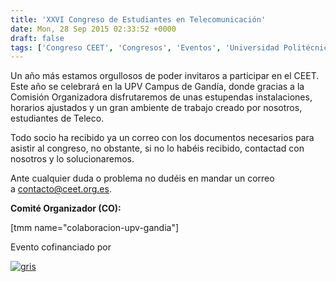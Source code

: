 ```yaml
---
title: 'XXVI Congreso de Estudiantes en Telecomunicación'
date: Mon, 28 Sep 2015 02:33:52 +0000
draft: false
tags: ['Congreso CEET', 'Congresos', 'Eventos', 'Universidad Politécnica de Valencia', 'UPV']
---
```


Un año más estamos orgullosos de poder invitaros a participar en el CEET. Este año se celebrará en la UPV Campus de Gandía, donde gracias a la Comisión Organizadora disfrutaremos de unas estupendas instalaciones, horarios ajustados y un gran ambiente de trabajo creado por nosotros, estudiantes de Teleco.

Todo socio ha recibido ya un correo con los documentos necesarios para asistir al congreso, no obstante, si no lo habéis recibido, contactad con nosotros y lo solucionaremos.

Ante cualquier duda o problema no dudéis en mandar un correo a [contacto@ceet.org.es](mailto:contacto@ceet.org.es).

  

**Comité Organizador (CO):**

\[tmm name="colaboracion-upv-gandia"\]  

Evento cofinanciado por

[![gris](https://ceet.org.es/wp-content/uploads/2016/03/Logo-ministerio-300x83.jpg)](https://ceet.org.es/wp-content/uploads/2016/03/Logo-ministerio.jpg)